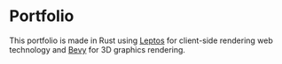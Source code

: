 # Portfolio

This portfolio is made in Rust using [Leptos](https://leptos.dev/) for client-side rendering web technology and [Bevy](https://bevyengine.org) for 3D graphics rendering.
